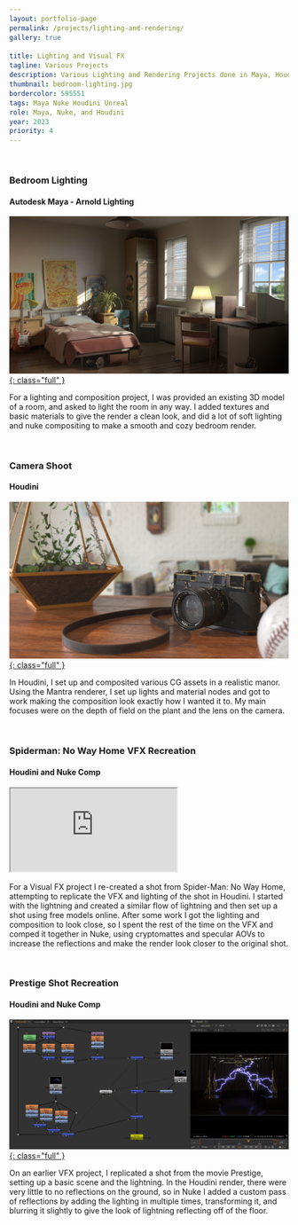 ```yaml
---
layout: portfolio-page
permalink: /projects/lighting-and-rendering/
gallery: true

title: Lighting and Visual FX
tagline: Various Projects
description: Various Lighting and Rendering Projects done in Maya, Houdini, and Nuke
thumbnail: bedroom-lighting.jpg
bordercolor: 595551
tags: Maya Nuke Houdini Unreal
role: Maya, Nuke, and Houdini
year: 2023
priority: 4
---
```


<br>

###  Bedroom Lighting
#### Autodesk Maya - Arnold Lighting
<a href="bedroom-lighting.jpg" target="_blank">![](bedroom-lighting.jpg){: class="full" }</a>

For a lighting and composition project, I was provided an existing 3D model of a room, and asked to light the room in any way. I added textures and basic materials to give the render a clean look, and did a lot of soft lighting and nuke compositing to make a smooth and cozy bedroom render.

<br>

### Camera Shoot
#### Houdini
<a href="camera-shoot.jpg" target="_blank">![](camera-shoot.jpg){: class="full" }</a>

In Houdini, I set up and composited various CG assets in a realistic manor. Using the Mantra renderer, I set up lights and material nodes and got to work making the composition look exactly how I wanted it to. My main focuses were on the depth of field on the plant and the lens on the camera.

<br>

### Spiderman: No Way Home VFX Recreation
#### Houdini and Nuke Comp
<iframe class="full aspect16-9" src="https://www.youtube.com/embed/I4qBPPt2_6M?autoplay=1&mute=1&loop=1&list=PLRNKKzTiLuHTs8TA5Axug4cdoWctY6-OQ" allowfullscreen></iframe>

For a Visual FX project I re-created a shot from Spider-Man: No Way Home, attempting to replicate the VFX and lighting of the shot in Houdini. I started with the lightning and created a similar flow of lightning and then set up a shot using free models online. After some work I got the lighting and composition to look close, so I spent the rest of the time on the VFX and comped it together in Nuke, using cryptomattes and specular AOVs to increase the reflections and make the render look closer to the original shot.

<br>

### Prestige Shot Recreation
#### Houdini and Nuke Comp
<a href="nuke-prestige-comp.jpg" target="_blank">![](nuke-prestige-comp.jpg){: class="full" }</a>

On an earlier VFX project, I replicated a shot from the movie Prestige, setting up a basic scene and the lightning. In the Houdini render, there were very little to no reflections on the ground, so in Nuke I added a custom pass of reflections by adding the lighting in multiple times, transforming it, and blurring it slightly to give the look of lightning reflecting off of the floor.
